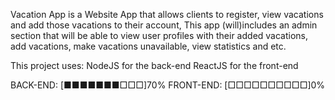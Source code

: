 
Vacation App is a Website App that allows clients to register, view vacations and add those vacations to their account,
This app (will)includes an admin section that will be able to view user profiles with their added vacations, add vacations, 
make vacations unavailable, view statistics and etc.

This project uses:
NodeJS for the back-end
ReactJS for the front-end









BACK-END: [■■■■■■■□□□]70%
FRONT-END: [□□□□□□□□□□]0%